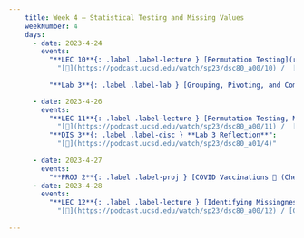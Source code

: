 ```yaml
---
    title: Week 4 – Statistical Testing and Missing Values
    weekNumber: 4
    days:
      - date: 2023-4-24
        events:
          "**LEC 10**{: .label .label-lecture } [Permutation Testing](resources/lectures/lec10/lec10.html)":
            "[🎥](https://podcast.ucsd.edu/watch/sp23/dsc80_a00/10) /  [5.5](https://notes.dsc80.com/content/05/permutation-tests.html), [CIT 12](https://inferentialthinking.com/chapters/12/Comparing_Two_Samples.html)"
                
          "**Lab 3**{: .label .label-lab } [Grouping, Pivoting, and Combining (due 4/24)](https://github.com/dsc-courses/dsc80-2023-sp/blob/main/labs/03-group-pivot-combine/lab.ipynb)":

      - date: 2023-4-26
        events:
          "**LEC 11**{: .label .label-lecture } [Permutation Testing, Missingness Mechanisms](resources/lectures/lec11/lec11.html), [Aside](resources/lectures/lec11/lec11-fast-permutation-tests.html)":
            "[🎥](https://podcast.ucsd.edu/watch/sp23/dsc80_a00/11) /  [Ch. 6.1-6.2](https://notes.dsc80.com/content/06/introduction.html)"
          "**DIS 3**{: .label .label-disc } **Lab 3 Reflection**":
            "[🎥](https://podcast.ucsd.edu/watch/sp23/dsc80_a01/4)"
                
      - date: 2023-4-27
        events:
          "**PROJ 2**{: .label .label-proj } [COVID Vaccinations 🦠 (Checkpoint due 4/27)](https://github.com/dsc-courses/dsc80-2023-sp/blob/main/projects/02-covid_vax/project.ipynb)":
      - date: 2023-4-28
        events:
          "**LEC 12**{: .label .label-lecture } [Identifying Missingness Mechanisms](resources/lectures/lec12/lec12.html), [Aside](resources/lectures/lec12/lec12-more-examples.html)":
            "[🎥](https://podcast.ucsd.edu/watch/sp23/dsc80_a00/12) / [Ch. 6.3-6.5](https://notes.dsc80.com/content/06/handling-missing-data.html)"
                
---
```

